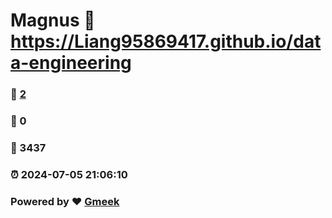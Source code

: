 # Magnus :link: https://Liang95869417.github.io/data-engineering 
### :page_facing_up: [2](https://Liang95869417.github.io/data-engineering/tag.html) 
### :speech_balloon: 0 
### :hibiscus: 3437 
### :alarm_clock: 2024-07-05 21:06:10 
### Powered by :heart: [Gmeek](https://github.com/Meekdai/Gmeek)
